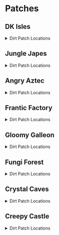 # Patches 

## DK Isles
<details>
<summary>Dirt Patch Locations</summary>

| Map | Name | Logic |
| --- | ---- | ----- |
| Isles | DK Isles: On Aztec Building | ((Events.IslesDiddyBarrelSpawn in l.Events and l.jetpack and l.isdiddy) or (l.twirl and l.istiny and l.advanced_platforming)) and l.shockwave | 
| Isles | DK Isles: Under Caves Lobby Entrance | l.shockwave | 
| Isles | DK Isles: Front of Fungi Building | l.shockwave | 
| Training Grounds | DK Isles - Training Grounds: Banana Hoard | (l.vines or l.CanMoonkick()) and l.shockwave | 
| Training Grounds | DK Isles - Training Grounds: Rear Inside Tunnel | l.shockwave | 
| KLumsy | DK Isles - K Lumsy: Inside K. Lumsy's Cage | l.shockwave | 
| Creepy Castle Lobby | DK Isles - Creepy Castle Lobby: Castle Lobby | ((l.chunky and l.barrels and l.balloon and l.islanky) or l.CanMoonkick()) and l.shockwave | 
| Isles | DK Isles: Isles Boulders | l.shockwave | 
| Isles | DK Isles: Behind BFI | l.shockwave) | 
| Isles | DK Isles: Back of Kroc Isle (Lower) | l.shockwave | 
| Isles | DK Isles: Back of Kroc Isle (Middle) | l.shockwave | 
| Isles | DK Isles: Kroc Isle Left Arm | l.shockwave | 
| Isles | DK Isles: In Fungi Boulder | (l.settings.open_lobbies or Events.GalleonKeyTurnedIn in l.Events or l.phasewalk) and l.shockwave | 
| Isles | DK Isles: Behind Fungi Building | l.shockwave | 
| Isles | DK Isles: Behind Aztec Building | l.shockwave | 
| Banana Fairy Room | DK Isles - Banana Fairy Room: Behind Fairy Chair | l.shockwave | 
| Banana Fairy Room | DK Isles - Banana Fairy Room: Behind the Rareware Door | l.BananaFairies >= l.settings.rareware_gb_fairies and l.shockwave | 
| KLumsy | DK Isles - K Lumsy: Under K. Lumsy | (l.CanAccessKRool() or l.phasewalk) and l.shockwave | 
| Hideout Helm Lobby | DK Isles - Hideout Helm Lobby: Next to Tag Barrel | l.shockwave | 
| Hideout Helm Lobby | DK Isles - Hideout Helm Lobby: Blueprint Platform | ((l.coconut and l.scope) or (l.twirl and l.istiny and l.advanced_platforming)) and l.shockwave | 
| Jungle Japes Lobby | DK Isles - Jungle Japes Lobby: Near Tag Barrel | l.shockwave | 
| Angry Aztec Lobby | DK Isles - Angry Aztec Lobby: Behind Feather Door | l.feather and l.shockwave | 
| Frantic Factory Lobby | DK Isles - Frantic Factory Lobby: High Platform | ((l.grab and l.isdonkey) or l.CanMoonkick() or (l.advanced_platforming and (l.isdiddy or l.istiny or l.ischunky))) and l.shockwave | 
| Gloomy Galleon Lobby | DK Isles - Gloomy Galleon Lobby: Behind Mini Monkey Gate | ((l.mini and l.CanSlamSwitch(Levels.GloomyGalleon, 2) and l.istiny and l.chunky) or l.CanPhaseswim()) and l.shockwave | 
| Fungi Forest Lobby | DK Isles - Fungi Forest Lobby: On Tag Crate | l.shockwave | 
| Crystal Caves Lobby | DK Isles - Crystal Caves Lobby: On the Lava | ((l.punch and l.strongKong and l.isdonkey) or l.phasewalk or l.ledgeclip) and l.shockwave | 
| Creepy Castle Lobby | DK Isles - Creepy Castle Lobby: Behind the entrance | l.shockwave | 
| Isles Snide Room | DK Isles - Isles Snide Room: Next to Snides | l.shockwave | 
| Training Grounds | DK Isles - Training Grounds: On the entrance hill | ((l.twirl and l.istiny) or (l.advanced_platforming and l.isdonkey)) and l.shockwave | 
| Training Grounds | DK Isles - Training Grounds: On the rear hill | l.shockwave | 
| Treehouse | DK Isles - Treehouse: Back of the treehouse | l.shockwave | 
</details>

## Jungle Japes
<details>
<summary>Dirt Patch Locations</summary>

| Map | Name | Logic |
| --- | ---- | ----- |
| Jungle Japes | Jungle Japes: On Painting Hill | ((l.handstand and l.islanky) or (l.twirl and l.istiny) or l.CanMoonkick() or ((l.phasewalk or l.generalclips) and (l.istiny or l.isdiddy))) and l.shockwave | 
| Jungle Japes | Jungle Japes: Inside Diddy's Cavern | l.shockwave | 
| Jungle Japes | Jungle Japes: Near Cannon to Diddy-freeing cage | l.shockwave | 
| Jungle Japes | Jungle Japes: Near the Vine Pit | l.shockwave | 
| Jungle Japes | Jungle Japes: On the useless Lanky ramp | (l.handstand and l.islanky) and l.shockwave | 
| Jungle Japes | Jungle Japes: Cranky-tunnel Crossing | l.shockwave | 
| Jungle Japes | Jungle Japes: Directly behind Cranky | l.shockwave | 
| Jungle Japes | Jungle Japes: Next to topright's hut | l.shockwave | 
| Jungle Japes | Jungle Japes: Behind Chunky Boulder | l.shockwave | 
| Jungle Japes | Jungle Japes: Inside the first tunnel - later half | l.shockwave | 
| Jungle Japes | Jungle Japes: Next to level entrance | l.shockwave | 
| Jungle Japes | Jungle Japes: Next to first tunnel entrance | l.shockwave | 
| Jungle Japes | Jungle Japes: Behind Diddy's Mountain | l.shockwave | 
</details>

## Angry Aztec
<details>
<summary>Dirt Patch Locations</summary>

| Map | Name | Logic |
| --- | ---- | ----- |
| Angry Aztec | Angry Aztec: Oasis | l.shockwave | 
| Aztec Chunky5DTemple | Angry Aztec - Aztec Chunky5D Temple: Chunky 5DT | ((l.pineapple and l.ischunky) or l.phasewalk) and l.shockwave | 
| Angry Aztec | Angry Aztec: Behind Chunky Cage | l.shockwave | 
| Angry Aztec | Angry Aztec: Entrance tunnel - near DK door | l.shockwave | 
| Angry Aztec | Angry Aztec: Next to Tiny Temple - left | l.shockwave | 
| Angry Aztec | Angry Aztec: Next to Tiny Temple - right | l.shockwave | 
| Angry Aztec | Angry Aztec: Behind Llama Cage | l.shockwave | 
| Aztec Tiny Temple | Angry Aztec - Aztec Tiny Temple: Main room back-left | l.shockwave | 
| Aztec Tiny Temple | Angry Aztec - Aztec Tiny Temple: Next to Tiny cage | l.shockwave | 
| Angry Aztec | Angry Aztec: Next to Llama Temple | l.shockwave | 
| Angry Aztec | Angry Aztec: Next to Snide | l.shockwave | 
| Angry Aztec | Angry Aztec: Behind Gong-tower | l.shockwave | 
| Angry Aztec | Angry Aztec: Left of Gong-tower | l.shockwave | 
| Aztec Llama Temple | Angry Aztec - Aztec Llama Temple: Next to Llama Left | l.shockwave | 
| Aztec Llama Temple | Angry Aztec - Aztec Llama Temple: Next to Llama Right | l.shockwave | 
</details>

## Frantic Factory
<details>
<summary>Dirt Patch Locations</summary>

| Map | Name | Logic |
| --- | ---- | ----- |
| Frantic Factory | Frantic Factory: Dark Room | ((l.punch and l.chunky) or l.phasewalk) and l.shockwave | 
| Frantic Factory | Frantic Factory: Middle of Entrance Room | l.shockwave | 
| Frantic Factory | Frantic Factory: Clock-in room left | l.shockwave | 
| Frantic Factory | Frantic Factory: Clock-in room right | l.shockwave | 
| Frantic Factory | Frantic Factory: Halfway the hatch near entrance - next to the window - Tiny's 10 CB | l.shockwave | 
| Frantic Factory | Frantic Factory: Tunnel to production room | l.shockwave | 
| Frantic Factory | Frantic Factory: Next to DK Arcade | l.shockwave | 
| Frantic Factory | Frantic Factory: Near Snide | l.shockwave | 
| Frantic Factory | Frantic Factory: On Diddy's Block Tower | (l.spring or l.CanMoonkick()) and l.shockwave | 
| Frantic Factory | Frantic Factory: In Lanky's Piano Room | ((l.trombone and l.islanky) or l.CanAccessRNDRoom()) and l.shockwave | 
| Frantic Factory | Frantic Factory: In Diddy's Pincode enemies room | ((l.guitar and l.isdiddy) or l.CanAccessRNDRoom()) and l.shockwave | 
| Frantic Factory | Frantic Factory: In front of Chunky's toy boss room | ((l.punch and l.ischunky) or l.CanAccessRNDRoom()) and l.shockwave | 
| Frantic Factory | Frantic Factory: Near Funky | l.shockwave | 
| Frantic Factory | Frantic Factory: Tiny race entry area | ((l.mini and l.istiny) or l.phasewalk) and l.shockwave | 
| Frantic Factory | Frantic Factory: R&D lever room - by Tiny's barrel | l.shockwave | 
</details>

## Gloomy Galleon
<details>
<summary>Dirt Patch Locations</summary>

| Map | Name | Logic |
| --- | ---- | ----- |
| Galleon Lighthouse | Gloomy Galleon - Galleon Lighthouse: Interior Rear | l.shockwave | 
| Gloomy Galleon | Gloomy Galleon: On the ship near Cranky | l.shockwave | 
| Gloomy Galleon | Gloomy Galleon: Next to cannon in cannonball room | (Events.WaterSwitch in l.Events or (l.advanced_platforming and (l.islanky or l.ischunky))) and l.shockwave | 
| Gloomy Galleon | Gloomy Galleon: Entrance tunnel - under tag barrel | l.shockwave | 
| Gloomy Galleon | Gloomy Galleon: Next to Lighthouse ladder | l.shockwave | 
| Galleon Lighthouse | Gloomy Galleon - Galleon Lighthouse: Behind Whomp's Fortress floor 2 | l.shockwave | 
| Galleon Lighthouse | Gloomy Galleon - Galleon Lighthouse: On top of Whomp's Fortress | l.shockwave | 
| Galleon Sick Bay | Gloomy Galleon - Galleon Sick Bay: Chunky ship entrance | l.shockwave | 
| Galleon Sick Bay | Gloomy Galleon - Galleon Sick Bay: Chunky ship - backleft corner | l.shockwave | 
| Galleon Sick Bay | Gloomy Galleon - Galleon Sick Bay: Chunky ship - behind the non-alcoholic tower | ((l.punch and l.ischunky) or l.phasewalk) and l.shockwave | 
| Gloomy Galleon | Gloomy Galleon: Next to Cannonball - in front | (Events.WaterSwitch in l.Events or (l.advanced_platforming and (l.ischunky or l.islanky))) and l.shockwave | 
| Gloomy Galleon | Gloomy Galleon: Next to Cannonball - behind | (Events.WaterSwitch in l.Events or (l.advanced_platforming and (l.ischunky or l.islanky))) and l.shockwave | 
| Gloomy Galleon | Gloomy Galleon: Behind Chunky's Big GB Chest | l.shockwave | 
| Gloomy Galleon | Gloomy Galleon: Behind the ship you shoot onto with the cannon | l.shockwave | 
| Gloomy Galleon | Gloomy Galleon: In front of Cranky | l.shockwave | 
</details>

## Fungi Forest
<details>
<summary>Dirt Patch Locations</summary>

| Map | Name | Logic |
| --- | ---- | ----- |
| Fungi Forest | Fungi Forest: Beanstalk | l.shockwave | 
| Fungi Forest | Fungi Forest: Mill Grass | l.shockwave | 
| Fungi Forest | Fungi Forest: Top of Owl Tree | ((l.jetpack and l.isdiddy) or l.CanMoonkick()) and l.shockwave | 
| Fungi Forest | Fungi Forest: Near BBlast | l.shockwave | 
| Fungi Forest | Fungi Forest: Under the Owl Tree | l.shockwave | 
| Fungi Forest | Fungi Forest: Next to Rabbit's house | l.shockwave | 
| Forest Mill Front | Fungi Forest - Forest Mill Front: Inside the water mill - near DK's levers | l.shockwave | 
| Forest Mill Back | Fungi Forest - Forest Mill Back: Inside the water mill - near Chunky's coins (Chunky's punch door) | l.shockwave | 
| Fungi Forest | Fungi Forest: Next to Diddy Pad | l.shockwave | 
| Forest Thornvine Barn | Fungi Forest - Forest Thornvine Barn: Next to ladder | l.shockwave | 
| Forest Giant Mushroom | Fungi Forest - Forest Giant Mushroom: Next to a cannon | ((l.istiny and l.twirl) or l.isdonkey) and l.shockwave | 
| Forest Giant Mushroom | Fungi Forest - Forest Giant Mushroom: Next to the cannon below the night door | l.vines and l.shockwave | 
| Fungi Forest | Fungi Forest: Next to Crusher Output | l.shockwave | 
| Fungi Forest | Fungi Forest: On the Tomato Field | l.shockwave | 
| Fungi Forest | Fungi Forest: Near Funky with the fenced in Chunky coins | l.TimeAccess(Regions.WormArea, Time.Night) and l.shockwave | 
</details>

## Crystal Caves
<details>
<summary>Dirt Patch Locations</summary>

| Map | Name | Logic |
| --- | ---- | ----- |
| Crystal Caves | Crystal Caves: Giant Kosha Room | l.shockwave | 
| Crystal Caves | Crystal Caves: Near lanky's 1DC - lower | l.shockwave | 
| Crystal Caves | Crystal Caves: Near Funky under Diddy's barrel | l.shockwave | 
| Crystal Caves | Crystal Caves: Near Diddy's top 5D Cabin door | l.shockwave | 
| Crystal Caves | Crystal Caves: Near Tag barrel at 5D Cabin | l.shockwave | 
| Crystal Caves | Crystal Caves: Next to Ice Castle | l.shockwave | 
| Crystal Caves | Crystal Caves: Next to Lanky's 1DC - upper | l.shockwave | 
| Crystal Caves | Crystal Caves: Next to Donkey's 1DC - left | l.shockwave | 
| Caves Frozen Castle | Crystal Caves - Caves Frozen Castle: Next to Slam Puzzle - left | l.shockwave | 
| Caves Frozen Castle | Crystal Caves - Caves Frozen Castle: Next to Slam Puzzle - right | l.shockwave | 
| Crystal Caves | Crystal Caves: On top of the Igloo | l.shockwave | 
| Crystal Caves | Crystal Caves: Under tag barrel near igloo | l.shockwave | 
| Crystal Caves | Crystal Caves: Near Primate Punch wall opposite cranky | l.shockwave | 
| Crystal Caves | Crystal Caves: Near Primate Punch wall near entrance | l.shockwave | 
| Crystal Caves | Crystal Caves: Near Primate Punch wall near snide | l.shockwave | 
</details>

## Creepy Castle
<details>
<summary>Dirt Patch Locations</summary>

| Map | Name | Logic |
| --- | ---- | ----- |
| Creepy Castle | Creepy Castle: Top of Castle near shop | l.shockwave | 
| Creepy Castle | Creepy Castle: Near the Catacombs Door | l.shockwave | 
| Creepy Castle | Creepy Castle: Upper Gravestone | l.shockwave | 
| Creepy Castle | Creepy Castle: Top of Castle near fence | l.shockwave | 
| Castle Ballroom | Creepy Castle - Castle Ballroom: Ballroom - Back Left | l.shockwave | 
| Castle Ballroom | Creepy Castle - Castle Ballroom: Ballroom - Back Right | l.shockwave | 
| Castle Museum | Creepy Castle - Castle Museum: Museum - Pillar Front | ((l.monkeyport and l.istiny) or l.phasewalk) and l.shockwave | 
| Castle Museum | Creepy Castle - Castle Museum: Museum - Pillar Back Right | ((l.monkeyport and l.istiny) or l.phasewalk) and l.shockwave | 
| Castle Museum | Creepy Castle - Castle Museum: Museum - Pillar Back Left | ((l.monkeyport and l.istiny) or l.phasewalk) and l.shockwave | 
| Creepy Castle | Creepy Castle: Next to Greenhouse | l.shockwave | 
| Castle Crypt | Creepy Castle - Castle Crypt: 3Kong crypt entrance | l.shockwave | 
| Castle Mausoleum | Creepy Castle - Castle Mausoleum: 2kong crypt entrance | l.shockwave | 
| Creepy Castle | Creepy Castle: Between the catacombs door and Tiny Kasplat | l.shockwave | 
| Creepy Castle | Creepy Castle: Next to the Drawing Drawbridge | l.shockwave | 
| Creepy Castle | Creepy Castle: Next to Lanky coin tree (near catacombs door) | l.shockwave | 
| Castle Dungeon | Creepy Castle - Castle Dungeon: Under the chunky balloon without coins | ((l.punch and l.ischunky) or l.phasewalk) and l.shockwave | 
</details>
